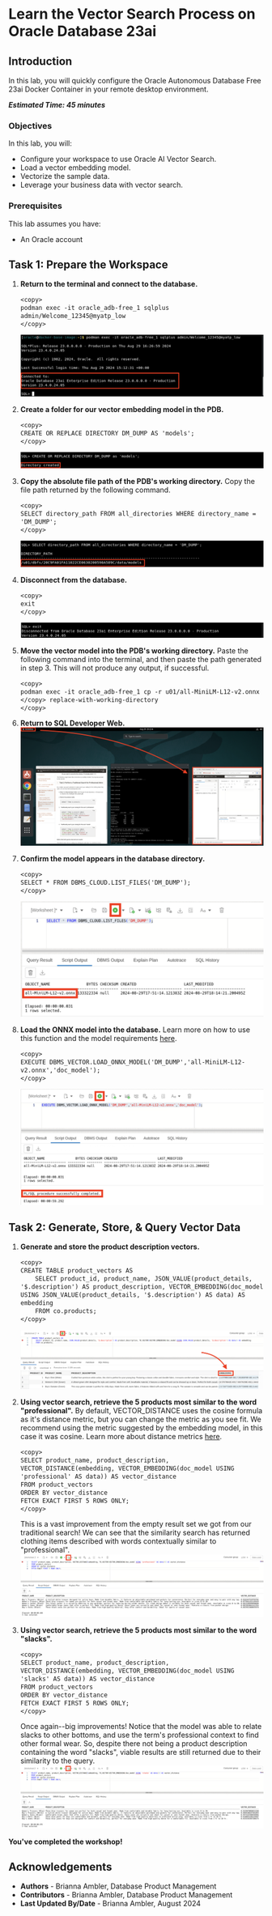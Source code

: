 # Learn the Vector Search Process on Oracle Database 23ai

## Introduction
In this lab, you will quickly configure the Oracle Autonomous Database Free 23ai Docker Container in your remote desktop environment.

**_Estimated Time: 45 minutes_**

### **Objectives**

In this lab, you will:

* Configure your workspace to use Oracle AI Vector Search.
* Load a vector embedding model.
* Vectorize the sample data.
* Leverage your business data with vector search. 

### **Prerequisites**
This lab assumes you have:
- An Oracle account


## Task 1: Prepare the Workspace

1. **Return to the terminal and connect to the database.**
    ```
    <copy>
    podman exec -it oracle_adb-free_1 sqlplus admin/Welcome_12345@myatp_low
    </copy>
    ```
    ![Connect to the database.](images/connect-to-adb.png)

2. **Create a folder for our vector embedding model in the PDB.**
    ```
    <copy>
    CREATE OR REPLACE DIRECTORY DM_DUMP AS 'models';
    </copy>
    ```    
    ![Create database directory.](images/create-database-directory.png)

3. **Copy the absolute file path of the PDB's working directory.** Copy the file path returned by the following command.
    ```
    <copy>
    SELECT directory_path FROM all_directories WHERE directory_name = 'DM_DUMP';
    </copy>
    ```
    ![Output the database directory path.](images/output-db-dir-path.png)

4. **Disconnect from the database.**
    ```
    <copy>
    exit
    </copy>
    ```
    ![Disconnect from the database.](images/disconnect-from-adb.png)

5. **Move the vector model into the PDB's working directory.** Paste the following command into the terminal, and then paste the path generated in step 3. This will not produce any output, if successful.
    ```
    <copy>
    podman exec -it oracle_adb-free_1 cp -r u01/all-MiniLM-L12-v2.onnx </copy> replace-with-working-directory
    </copy>
    ```

6. **Return to SQL Developer Web.**
    ![Return to SQL Developer.](images/return-to-sql-dev.png)


7. **Confirm the model appears in the database directory.**
    ```
    <copy>
    SELECT * FROM DBMS_CLOUD.LIST_FILES('DM_DUMP');
    </copy>
    ```
    ![Confirm model in database directory.](images/list-db-dir-files.png)

8. **Load the ONNX model into the database.** Learn more on how to use this function and the model requirements [here](https://docs.oracle.com/en/database/oracle/oracle-database/23/arpls/dbms_vector1.html#GUID-7F1D7992-D8F7-4AD9-9BF6-6EFFC1B0617A).
    ```
    <copy>
    EXECUTE DBMS_VECTOR.LOAD_ONNX_MODEL('DM_DUMP','all-MiniLM-L12-v2.onnx','doc_model');
    </copy>
    ```
    ![Load the embedding-model.](images/load-model.png)

   

## Task 2: Generate, Store, & Query Vector Data

1. **Generate and store the product description vectors.**
    ```
    <copy>
    CREATE TABLE product_vectors AS 
        SELECT product_id, product_name, JSON_VALUE(product_details, '$.description') AS product_description, VECTOR_EMBEDDING(doc_model USING JSON_VALUE(product_details, '$.description') AS data) AS embedding 
        FROM co.products;
    </copy>
    ```
    ![Generate description vectors.](images/generate-vectors.png)

2. **Using vector search, retrieve the 5 products most similar to the word "professional".** By default, VECTOR_DISTANCE uses the cosine formula as it's distance metric, but you can change the metric as you see fit. We recommend using the metric suggested by the embedding model, in this case it was cosine. Learn more about distance metrics [here](https://docs.oracle.com/en/database/oracle/oracle-database/23/vecse/vector-distance-metrics.html).
    ```
    <copy>
    SELECT product_name, product_description, VECTOR_DISTANCE(embedding, VECTOR_EMBEDDING(doc_model USING 'professional' AS data)) AS vector_distance
    FROM product_vectors
    ORDER BY vector_distance
    FETCH EXACT FIRST 5 ROWS ONLY;
    </copy>
    ```

    This is a vast improvement from the empty result set we got from our traditional search! We can see that the similarity search has returned clothing items described with words contextually similar to "professional". 
    ![Similarity search on the word professional.](images/similarity-search-professional.png)
    
3. **Using vector search, retrieve the 5 products most similar to the word "slacks".**
    ```
    <copy>
    SELECT product_name, product_description, VECTOR_DISTANCE(embedding, VECTOR_EMBEDDING(doc_model USING 'slacks' AS data)) AS vector_distance
    FROM product_vectors
    ORDER BY vector_distance
    FETCH EXACT FIRST 5 ROWS ONLY;
    </copy>
    ```

    Once again--big improvements! Notice that the model was able to relate slacks to other bottoms, and use the term's professional context to find other formal wear. So, despite there not being a product description containing the word "slacks", viable results are still returned due to their similarity to the query. 
    ![Similarity search on the word slacks.](images/similarity-search-slacks.png)

**You've completed the workshop!**
<!-- ## Task 3: Combine Business Data with Similarity Search -->
<!-- You may now proceed to the next lab. -->

## Acknowledgements
- **Authors** - Brianna Ambler, Database Product Management
- **Contributors** - Brianna Ambler, Database Product Management
- **Last Updated By/Date** - Brianna Ambler, August 2024
